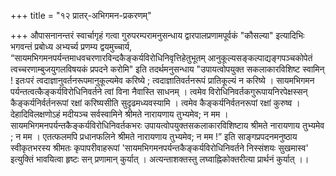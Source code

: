 +++
title = "१२ प्रातर्-अभिगमन-प्रकरणम्"

+++
औपासनानन्तरं स्वार्चागृहं गत्वा गुरुपरम्परामनुसन्धाय द्वारपालप्रणामपूर्वकं "कौसल्या" इत्यादिभिः भगवन्तं प्रबोध्य अभ्यर्च्य प्रणम्य द्वयमुच्चार्य, “सायमभिगमनपर्यन्तमाधवचरणारविन्दकैङ्कर्यविरोधिनिवृत्तिहेतुभूतम् आनुकूल्यसङ्कल्पाद्यङ्गपञ्चकोपेतं त्वच्चरणाम्बुजयुगलविषयकं प्रपदने करोमि" इति तदर्थमनुसन्धाय "उपायत्वोपयुक्त सकलाकारविशिष्ट स्वामिन् ! इतःपरं त्वदाज्ञानुवर्तनरूपमानुकूल्यमेव करिष्ये ; त्वदाज्ञातिवर्तनरूपं प्रातिकूल्यं न करिष्ये ।
सायमभिगमन पर्यन्तत्वत्कैङ्कर्यविरोधिनिवर्तने त्वां विना नैवास्ति साधनम् । 
त्वमेव विरोधिनिवर्तकगुरूपायनिरपेक्षस्सन् कैङ्कर्यनिर्वर्तनरूपां रक्षां करिष्यसीति सुदृढमध्यवस्यामि । 
त्वमेव कैङ्कर्यनिर्वतनरूपां रक्षां कुरुष्व । 
देहादिविलक्षणोऽहं मदीयञ्च सर्वस्वामिने श्रीमते नारायणाय तुभ्यमेव; न मम । 
सायमभिगमनपर्यन्तकैङ्कर्यविरोधिनिवर्तकभरः उपायत्वोपयुक्तसकलाकारविशिष्टाय श्रीमते नारायणाय तुभ्यमेव ; न मम । 
एतत्फलमपि प्रधानफलिने श्रीमते नारायणाय तुभ्यमेव; न मम !” इति साङ्गप्रपदनमनुष्ठाय स्वीकृतभरस्य श्रीमतः कृपापरीवाहरूपां 'सायमभिगमनपर्यन्तकैङ्कर्यविरोधिनिवर्तने निस्संशयः सुखमास्व' इत्युक्तिं भावयित्वा हृष्टः सन् प्रणामान् कुर्यात् । 
अत्यन्ताशक्तस्तु लघ्वाह्निकोक्तरीत्या प्रार्थनं कुर्यात् ।।
